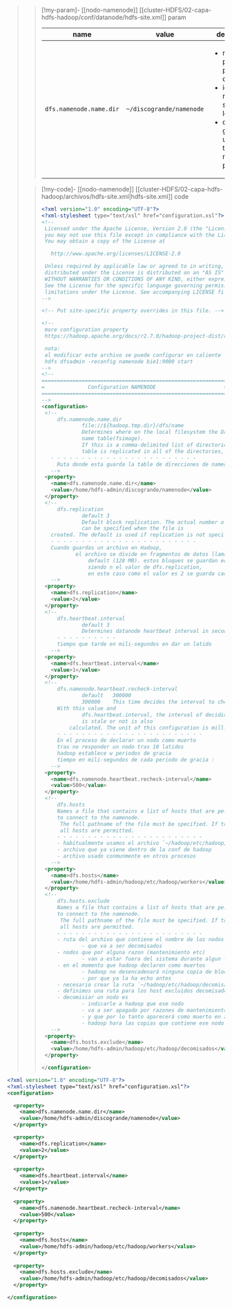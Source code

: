 
>
>>[!my-param]-   [[nodo-namenode]] [[cluster-HDFS/02-capa-hdfs-hadoop/conf/datanode/hdfs-site.xml]] param
>>
>> | name | value | descripción |
>> |-|-|-|
>> |`dfs.namenode.name.dir`| `~/discogrande/namenode` |<ul><li>necesario para la persistencia de archivos</li><li>identifica la ruta donde se guardan los archivos</li><li>default se guarda en un archivo temporal, no hay persistencia</ul>|
>
>>[!my-code]-  [[nodo-namenode]] [[cluster-HDFS/02-capa-hdfs-hadoop/archivos/hdfs-site.xml|hdfs-site.xml]] code
>>
>>```xml
>><?xml version="1.0" encoding="UTF-8"?>
>><?xml-stylesheet type="text/xsl" href="configuration.xsl"?>
>><!--
>>  Licensed under the Apache License, Version 2.0 (the "License");
>>  you may not use this file except in compliance with the License.
>>  You may obtain a copy of the License at
>>
>>    http://www.apache.org/licenses/LICENSE-2.0
>>
>>  Unless required by applicable law or agreed to in writing, software
>>  distributed under the License is distributed on an "AS IS" BASIS,
>>  WITHOUT WARRANTIES OR CONDITIONS OF ANY KIND, either express or implied.
>>  See the License for the specific language governing permissions and
>>  limitations under the License. See accompanying LICENSE file.
>>-->
>>
>><!-- Put site-specific property overrides in this file. -->
>>
>><!--
>>  more configuration property
>>  https://hadoop.apache.org/docs/r2.7.0/hadoop-project-dist/hadoop-hdfs/hdfs-default.xml
>>
>>  nota:
>>  al modificar este archivo se puede configurar en caliente
>>  hdfs dfsadmin -reconfig namenode bie1:9000 start
>>-->
>><!--
>> ============================================================
>> =              Configuration NAMENODE                      =
>> ============================================================
>>-->
>><configuration>
>>  <!--
>>      dfs.namenode.name.dir
>>              file://${hadoop.tmp.dir}/dfs/name
>>              Determines where on the local filesystem the DFS name node should store the
>>              name table(fsimage).
>>              If this is a comma-delimited list of directories then the name
>>              table is replicated in all of the directories, for redundancy.
>>    - - - - - - - - - - - - - - - - - - - - - - - -
>>      Ruta donde esta guarda la table de direcciones de namenode
>>    -->
>>  <property>
>>    <name>dfs.namenode.name.dir</name>
>>    <value>/home/hdfs-admin/discogrande/namenode</value>
>>  </property>
>>  <!--
>>      dfs.replication
>>              default 3
>>              Default block replication. The actual number of replications
>>              can be specified when the file is
>>    created. The default is used if replication is not specified in create time.
>>    - - - - - - - - - - - - - - - - - - - - - - - -
>>    Cuando guardas un archivo en Hadoop,
>>            el archivo se divide en fragmentos de datos llamados "bloques"
>>                default (128 MB). estos bloques se guardan en n nodos
>>                siendo n el valor de dfs.replication,
>>                en este caso como el valor es 2 se guarda cada "bloque" en 2 nodos.
>>    -->
>>  <property>
>>    <name>dfs.replication</name>
>>    <value>2</value>
>>  </property>
>>  <!--
>>      dfs.heartbeat.interval
>>              default 3
>>              Determines datanode heartbeat interval in seconds.
>>      - - - - - - - - - -
>>      tiempo que tarde en mili-segundos en dar un latido
>>    -->
>>  <property>
>>    <name>dfs.heartbeat.interval</name>
>>    <value>1</value>
>>  </property>
>>  <!--
>>      dfs.namenode.heartbeat.recheck-interval
>>              default   300000
>>              300000    This time decides the interval to check for expired datanodes.
>>      With this value and
>>              dfs.heartbeat.interval, the interval of deciding the datanode
>>              is stale or not is also
>>          calculated. The unit of this configuration is millisecond.
>>      - - - - - - - - - - - - - - - - - - - - - - - -
>>      En el proceso de declarar un nodo como muerto
>>      tras no responder un nodo tras 10 latidos
>>      hadoop establece w periodos de gracia
>>      tiempo en mili-segundos de cada periodo de gracia :
>>    -->
>>  <property>
>>    <name>dfs.namenode.heartbeat.recheck-interval</name>
>>    <value>500</value>
>>  </property>
>>  <!--
>>      dfs.hosts
>>      Names a file that contains a list of hosts that are permitted
>>      to connect to the namenode.
>>       The full pathname of the file must be specified. If the value is empty,
>>       all hosts are permitted.
>>      - - - - - - - - - - - - - - - - - - - - - - - -
>>      - habitualmente usamos el archivo `~/hadoop/etc/hadoop/workers`
>>      - archivo que ya viene dentro de la conf de hadoop
>>      - archivo usado conmunmente en otros procesos
>>    -->
>>  <property>
>>    <name>dfs.hosts</name>
>>    <value>/home/hdfs-admin/hadoop/etc/hadoop/workers</value>
>>  </property>
>>  <!--
>>      dfs.hosts.exclude
>>      Names a file that contains a list of hosts that are permitted
>>      to connect to the namenode.
>>       The full pathname of the file must be specified. If the value is empty,
>>       all hosts are permitted.
>>      - - - - - - - - - - - - - - - - - - - - - - - -
>>      - ruta del archivo que contiene el nombre de los nodos
>>              - que va a ser decomisados
>>      - nodos que por alguna razon (mantenimiento etc)
>>              - van a estar fuera del sistema durante algun tiempo
>>      - en el momento que hadoop declaren como muertos
>>              - hadoop no desencadenará ninguna copia de bloques
>>              - por que ya la ha echo antes
>>      - necesario crear la ruta `~/hadoop/etc/hadoop/decomisados`
>>      - definimos una ruta para los host excluidos decomisados
>>      - decomisiar un nodo es
>>              - indicarle a hadoop que ese nodo
>>              - va a ser apagado por razones de mantenimiento etc ..
>>              - y que por lo tanto aparecerá como muerto en algun momento
>>              - hadoop hara las copias que contiene ese nodo.
>>    -->
>>  <property>
>>    <name>dfs.hosts.exclude</name>
>>    <value>/home/hdfs-admin/hadoop/etc/hadoop/decomisados</value>
>>  </property>
>>
>></configuration>

```xml
<?xml version="1.0" encoding="UTF-8"?>
<?xml-stylesheet type="text/xsl" href="configuration.xsl"?>
<configuration>

  <property>
    <name>dfs.namenode.name.dir</name>
    <value>/home/hdfs-admin/discogrande/namenode</value>
  </property>

  <property>
    <name>dfs.replication</name>
    <value>2</value>
  </property>
  
  <property>
    <name>dfs.heartbeat.interval</name>
    <value>1</value>
  </property>
  
  <property>
    <name>dfs.namenode.heartbeat.recheck-interval</name>
    <value>500</value>
  </property>
  
  <property>
    <name>dfs.hosts</name>
    <value>/home/hdfs-admin/hadoop/etc/hadoop/workers</value>
  </property>
  
  <property>
    <name>dfs.hosts.exclude</name>
    <value>/home/hdfs-admin/hadoop/etc/hadoop/decomisados</value>
  </property>

</configuration>
```